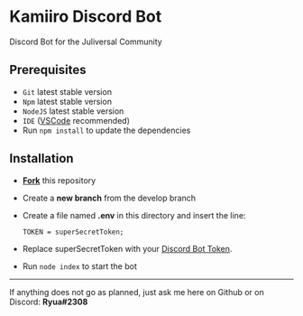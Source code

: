 # Kamiiro Discord Bot

Discord Bot for the Juliversal Community

## Prerequisites

- `Git` latest stable version
- `Npm` latest stable version
- `NodeJS` latest stable version
- `IDE` ([VSCode](https://code.visualstudio.com/) recommended)
- Run `npm install` to update the dependencies

## Installation

- [**Fork**](https://help.github.com/en/github/getting-started-with-github/fork-a-repo) this repository
- Create a **new branch** from the develop branch
- Create a file named **.env** in this directory and insert the line:

  `TOKEN = superSecretToken;`

- Replace superSecretToken with your [Discord Bot Token](https://discordapp.com/developers/applications/).
- Run `node index` to start the bot

---

If anything does not go as planned, just ask me here on Github or on Discord: **Ryua#2308**
